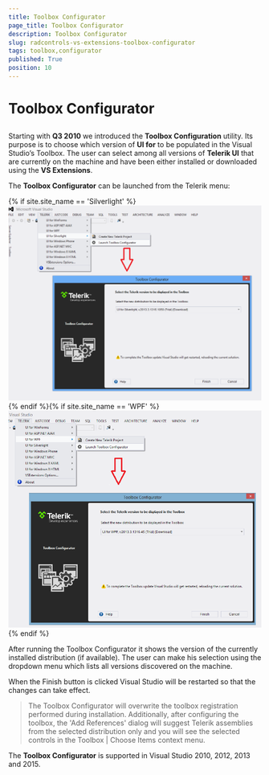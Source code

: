 ```yaml
---
title: Toolbox Configurator
page_title: Toolbox Configurator
description: Toolbox Configurator
slug: radcontrols-vs-extensions-toolbox-configurator
tags: toolbox,configurator
published: True
position: 10
---
```


# Toolbox Configurator



## 

Starting with __Q3 2010__ we introduced the __Toolbox Configuration__ utility. Its purpose is to choose which version of __UI for__ to be populated in the Visual Studio’s Toolbox. The user can select among all versions of __Telerik UI__ that are currently on the machine and have been either installed or downloaded using the __VS Extensions__.

The __Toolbox Configurator__ can be launched from the Telerik menu:

{% if site.site_name == 'Silverlight' %}![VSExtentions SL Toolbox Configurator](images/VSExtentions_SL_ToolboxConfigurator.png){% endif %}{% if site.site_name == 'WPF' %}![VSExtentions WPF Toolbox Configurator](images/VSExtentions_WPF_ToolboxConfigurator.png){% endif %}

After running the Toolbox Configurator it shows the version of the currently installed distribution (if available). The user can make his selection using the dropdown menu which lists all versions discovered on the machine. 

When the Finish button is clicked Visual Studio will be restarted so that the changes can take effect.

>The Toolbox Configurator will overwrite the toolbox registration performed during installation. Additionally, after configuring the toolbox, the 'Add References' dialog will suggest Telerik assemblies from the selected distribution only and you will see the selected controls in the Toolbox | Choose Items context menu.
        

The __Toolbox Configurator__ is supported in Visual Studio 2010, 2012, 2013 and 2015.

